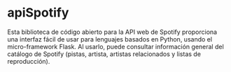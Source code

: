 # apiSpotify
Esta biblioteca de código abierto para la API web de Spotify proporciona una interfaz fácil de usar para lenguajes basados en Python, usando el micro-framework Flask.
Al usarlo, puede consultar información general del catálogo de Spotify (pistas, artista, artistas relacionados y listas de reproducción).
